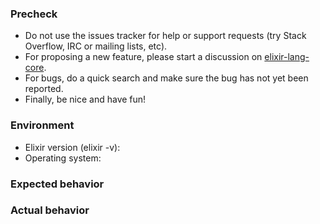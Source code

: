 ### Precheck

* Do not use the issues tracker for help or support requests (try Stack Overflow, IRC or mailing lists, etc).
* For proposing a new feature, please start a discussion on [elixir-lang-core](https://groups.google.com/forum/#!forum/elixir-lang-core).
* For bugs, do a quick search and make sure the bug has not yet been reported.
* Finally, be nice and have fun!

### Environment

* Elixir version (elixir -v):
* Operating system:

### Expected behavior



### Actual behavior

